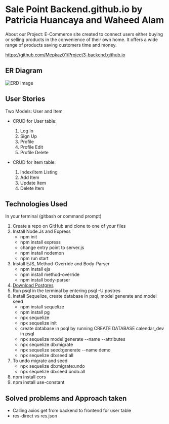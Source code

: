 # Sale Point Backend.github.io by Patricia Huancaya and Waheed Alam

About our Project: E-Commerce site created to connect users either buying or selling products in the convenience of their own home. It offers a wide range of products saving customers time and money. 

https://github.com/Mepkaz01/Project3-backend.github.io

## ER Diagram

![ERD Image](https://user-images.githubusercontent.com/82845234/122682128-ac098680-d1c5-11eb-9c48-fdc8b2e79780.png)


## User Stories

Two Models: User and Item
* CRUD for User table:
  1) Log In
  2) Sign Up
  3) Profile
  4) Profile Edit
  5) Profile Delete

* CRUD for Item table:
  1) Index/Item Listing
  2) Add Item
  3) Update Item
  4) Delete Item

## Technologies Used

In your terminal (gitbash or command prompt)
1) Create a repo on GitHub and clone to one of your files
2) Install Node.Js and Express
    * npm init
    * npm install express
    * change entry point to server.js
    * npm install nodemon
    * npm run start
3) Install EJS, Method-Override and Body-Parser
    * npm install ejs
    * npm install method-override
    * npm install body-parser
4) [Download Postgres](https://www.postgresql.org/download/)
5) Run psql in the terminal by entering psql -U postres
6) Install Sequelize, create database in psql, model generate and model seed
    * npm install sequelize
    * npm install pg 
    * npx sequelize
    * npx sequelize init
    * create database in psql by running CREATE DATABASE calendar_dev in psql
    * npx sequelize model:generate --name --attributes
    * npx sequelize db:migrate
    * npx sequelize seed:generate --name demo
    * npx sequelize db:seed:all
7) To undo migrate and seed
    * npx sequelize db:migrate:undo
    * npx sequelize db:seed:undo:all
8) npm install cors
9) npm install use-constant

## Solved problems and Approach taken

* Calling axios get from backend to frontend for user table
* res-direct vs res.json



